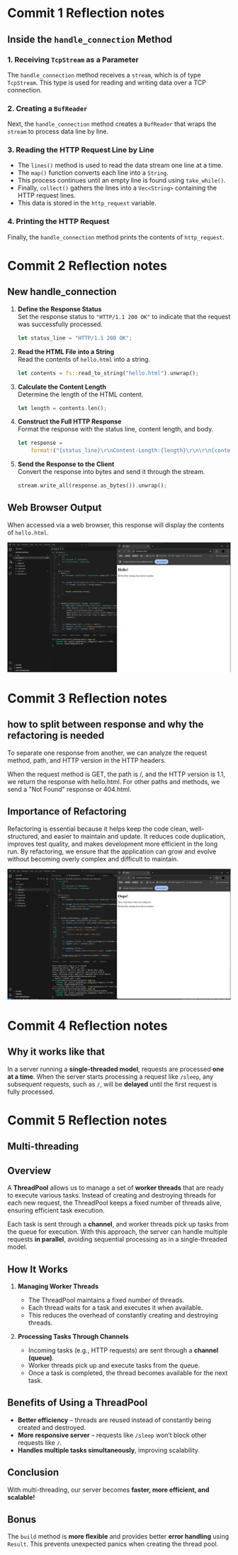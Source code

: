# Commit 1 Reflection notes

## Inside the `handle_connection` Method  

### 1. Receiving `TcpStream` as a Parameter  
The `handle_connection` method receives a `stream`, which is of type `TcpStream`. This type is used for reading and writing data over a TCP connection.  

### 2. Creating a `BufReader`  
Next, the `handle_connection` method creates a `BufReader` that wraps the `stream` to process data line by line.  

### 3. Reading the HTTP Request Line by Line  
- The `lines()` method is used to read the data stream one line at a time.  
- The `map()` function converts each line into a `String`.  
- This process continues until an empty line is found using `take_while()`.  
- Finally, `collect()` gathers the lines into a `Vec<String>` containing the HTTP request lines.  
- This data is stored in the `http_request` variable.  

### 4. Printing the HTTP Request  
Finally, the `handle_connection` method prints the contents of `http_request`.  

# Commit 2 Reflection notes

##  New handle_connection

1. **Define the Response Status**  
   Set the response status to `"HTTP/1.1 200 OK"` to indicate that the request was successfully processed.

    ```rust
    let status_line = "HTTP/1.1 200 OK";
    ``` 

2. **Read the HTML File into a String**  
   Read the contents of `hello.html` into a string.
 
    ```rust
    let contents = fs::read_to_string("hello.html").unwrap();
    ``` 

3. **Calculate the Content Length**  
   Determine the length of the HTML content.

    ```rust
    let length = contents.len();
    ``` 

4. **Construct the Full HTTP Response**  
   Format the response with the status line, content length, and body.

    ```rust
    let response =
        format!("{status_line}\r\nContent-Length:{length}\r\n\r\n{contents}");
    ``` 

5. **Send the Response to the Client**  
   Convert the response into bytes and send it through the stream.

    ```rust
    stream.write_all(response.as_bytes()).unwrap();
    ``` 

## Web Browser Output
When accessed via a web browser, this response will display the contents of `hello.html`.

![alt text](image.png)

# Commit 3 Reflection notes

## how to split between response and why the refactoring is needed

To separate one response from another, we can analyze the request method, path, and HTTP version in the HTTP headers.

When the request method is GET, the path is /, and the HTTP version is 1.1, we return the response with hello.html. For other paths and methods, we send a "Not Found" response or 404.html.

## Importance of Refactoring

Refactoring is essential because it helps keep the code clean, well-structured, and easier to maintain and update. It reduces code duplication, improves test quality, and makes development more efficient in the long run. By refactoring, we ensure that the application can grow and evolve without becoming overly complex and difficult to maintain.

![alt text](image2.jpg)


# Commit 4 Reflection notes

## Why it works like that

In a server running a **single-threaded model**, requests are processed **one at a time**. When the server starts processing a request like `/sleep`, any subsequent requests, such as `/`, will be **delayed** until the first request is fully processed.

# Commit 5 Reflection notes

## Multi-threading  

## Overview  
A **ThreadPool** allows us to manage a set of **worker threads** that are ready to execute various tasks. Instead of creating and destroying threads for each new request, the ThreadPool keeps a fixed number of threads alive, ensuring efficient task execution.  

Each task is sent through a **channel**, and worker threads pick up tasks from the queue for execution. With this approach, the server can handle multiple requests **in parallel**, avoiding sequential processing as in a single-threaded model.  

## How It Works  
1. **Managing Worker Threads**  
   - The ThreadPool maintains a fixed number of threads.  
   - Each thread waits for a task and executes it when available.  
   - This reduces the overhead of constantly creating and destroying threads.  

2. **Processing Tasks Through Channels**  
   - Incoming tasks (e.g., HTTP requests) are sent through a **channel (queue)**.  
   - Worker threads pick up and execute tasks from the queue.  
   - Once a task is completed, the thread becomes available for the next task.  

## Benefits of Using a ThreadPool  
- **Better efficiency** – threads are reused instead of constantly being created and destroyed.  
- **More responsive server** – requests like `/sleep` won’t block other requests like `/`.  
- **Handles multiple tasks simultaneously**, improving scalability.  

## Conclusion  
With multi-threading, our server becomes **faster, more efficient, and scalable!** 

## Bonus  

The `build` method is **more flexible** and provides better **error handling** using `Result`. This prevents unexpected panics when creating the thread pool.  